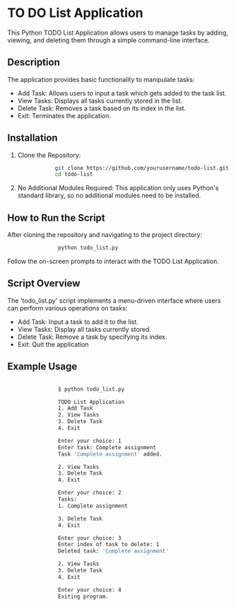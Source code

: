 # TO DO List Application
This Python TODO List Application allows users to manage tasks by adding, viewing, and deleting them through a simple command-line interface.

## Description
The application provides basic functionality to manipulate tasks:
- Add Task: Allows users to input a task which gets added to the task list.
- View Tasks: Displays all tasks currently stored in the list.
- Delete Task: Removes a task based on its index in the list.
- Exit: Terminates the application.

## Installation
1. Clone the Repository:
```bash
               git clone https://github.com/yourusername/todo-list.git
               cd todo-list
```
2. No Additional Modules Required:
This application only uses Python's standard library, so no additional modules need to be installed.

## How to Run the Script
After cloning the repository and navigating to the project directory:
```bash
                python todo_list.py
```                                
Follow the on-screen prompts to interact with the TODO List Application.
## Script Overview
The 'todo_list.py' script implements a menu-driven interface where users can perform various operations on tasks:

- Add Task: Input a task to add it to the list.
- View Tasks: Display all tasks currently stored.
- Delete Task: Remove a task by specifying its index.
- Exit: Quit the application

## Example Usage
```bash

                $ python todo_list.py

                TODO List Application
                1. Add Task
                2. View Tasks
                3. Delete Task
                4. Exit

                Enter your choice: 1
                Enter task: Complete assignment
                Task 'Complete assignment' added.

                2. View Tasks
                3. Delete Task
                4. Exit

                Enter your choice: 2
                Tasks:
                1. Complete assignment

                3. Delete Task
                4. Exit

                Enter your choice: 3
                Enter index of task to delete: 1
                Deleted task: 'Complete assignment'

                2. View Tasks
                3. Delete Task
                4. Exit

                Enter your choice: 4
                Exiting program.
```
